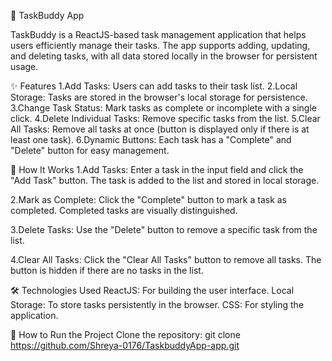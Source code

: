 🌟 TaskBuddy App
  
  TaskBuddy is a ReactJS-based task management application that helps users efficiently manage their tasks. The app supports adding, updating, and deleting tasks, with all   data stored locally in the browser for persistent usage.

✨ Features
1.Add Tasks: Users can add tasks to their task list.
2.Local Storage: Tasks are stored in the browser's local storage for persistence.
3.Change Task Status: Mark tasks as complete or incomplete with a single click.
4.Delete Individual Tasks: Remove specific tasks from the list.
5.Clear All Tasks: Remove all tasks at once (button is displayed only if there is at least one task).
6.Dynamic Buttons: Each task has a "Complete" and "Delete" button for easy management.


🔧 How It Works
1.Add Tasks:
Enter a task in the input field and click the "Add Task" button.
The task is added to the list and stored in local storage.

2.Mark as Complete:
Click the "Complete" button to mark a task as completed.
Completed tasks are visually distinguished.

3.Delete Tasks:
Use the "Delete" button to remove a specific task from the list.

4.Clear All Tasks:
Click the "Clear All Tasks" button to remove all tasks.
The button is hidden if there are no tasks in the list.


🛠️ Technologies Used
ReactJS: For building the user interface.
Local Storage: To store tasks persistently in the browser.
CSS: For styling the application.


🚀 How to Run the Project
Clone the repository:
git clone https://github.com/Shreya-0176/TaskbuddyApp-app.git
